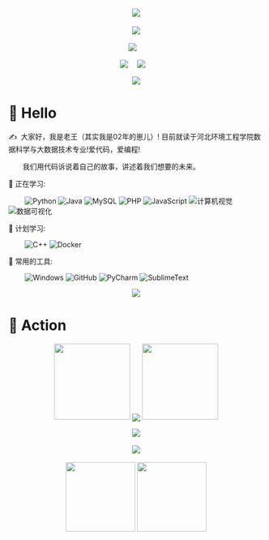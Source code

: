<!-- 动态打字效果 -->
<h1 align="center">
  <a href="https://sunguoqi.com/">
    <img src="https://readme-typing-svg.herokuapp.com/?lines=print(%22Hello%2C%20World!%22);人生苦短，我用Python！&center=true&size=27">
  </a>
</h1>

<!-- 敲代码的图片 -->
<div align="center" ><img order-radius="100px" src="https://cdn.jsdelivr.net/gh/sun0225SUN/photos/images/202108300019556.gif"/></div>
<br>

<!-- 个人资料徽标 -->
<div align="center">
  <a href="https://qm.qq.com/cgi-bin/qm/qr?k=vGxK8UxK0__C4jv0Cl64JlRGl_J-K53u&noverify=0
"><img src="https://img.shields.io/badge/QQ-%E4%B8%AA%E4%BA%BA%E7%BD%91%E7%AB%99-blue"></a>&emsp;

  <a href="https://blog.csdn.net/qq_45105580/"><img src="https://img.shields.io/badge/CSDN-%E5%8D%9A%E5%AE%A2-c32136"></a>&emsp;
  <a href="https://space.bilibili.com/321813614/"><img src="https://img.shields.io/badge/bilibili-B%E7%AB%99-ff69b4"></a>&emsp;

<!-- 访客数统计徽标 -->
  <img src="https://visitor-badge.glitch.me/badge?page_id=CkeWMX" /></div>




#  🙋 Hello

<p>✍️&nbsp;&nbsp;大家好，我是老王（其实我是02年的崽儿）! 目前就读于河北环境工程学院数据科学与大数据技术专业!爱代码，爱编程!</p>
<p>&emsp;&emsp;我们用代码诉说着自己的故事，讲述着我们想要的未来。</p>


💪 正在学习: 

&emsp;&emsp;
![Python](https://img.shields.io/badge/-Python-pink?style=flat-square&logo=Python)
![Java](https://img.shields.io/badge/-java-yellow?style=flat-square&logo=java)
![MySQL](https://img.shields.io/badge/mysql-%2300f.svg?style=flat-square&logo=mysql&logoColor=white)
![PHP](https://img.shields.io/badge/-PHP-E34F26?style=flat-square&logo=php&logoColor=white)
![JavaScript](https://img.shields.io/badge/-JavaScript-oringe?style=flat-square&logo=javascript)
![计算机视觉](https://img.shields.io/badge/-计算机视觉-oringe?style=flat-square&logo=计算机视觉)
![数据可视化](https://img.shields.io/badge/-数据可视化-E34F26?style=flat-square&logo=数据可视化&logoColor=white)


🧠 计划学习:

&emsp;&emsp;
![C++](https://img.shields.io/badge/-C++-00599C?style=flat-square&logo=c)
![Docker](https://img.shields.io/badge/-Docker-FCC624?style=flat-square&logo=docker)


🧰 常用的工具:

&emsp;&emsp; 
![Windows](https://img.shields.io/badge/Windows-0078D6?style=flat-square&logo=windows&logoColor=white)
![GitHub](https://img.shields.io/badge/-GitHub-pink?style=flat-square&logo=github)
![PyCharm](https://img.shields.io/badge/-PyCharm-pink?style=flat-square&logo=PyCharm)
![SublimeText](https://img.shields.io/badge/-SublimeText-pink?style=flat-square&logo=SublimeText)

<div align="center"><img src="https://cdn.jsdelivr.net/gh/sun0225SUN/photos/images/202110311924844.png" /></div>



# 🚀 Action 

<!-- 连续提交代码天数记录 -->
<p align="center">
  <img width="150" src="https://cdn.jsdelivr.net/gh/sun0225SUN/photos/images/202108300310676.png" />
  <img align="center" src="https://github-readme-streak-stats.herokuapp.com/?user=CkeWMX&theme=dark&hide_border=true" />
  <img width="150" src="https://cdn.jsdelivr.net/gh/sun0225SUN/photos/images/202108300312623.png" />
</p>

<!-- metrics 基础资料 -->
<div align="center"><img src="https://metrics.lecoq.io/CkeWMX?template=classic&config.timezone=Asia%2FShanghai"/></div>
<br>

<!-- GitHub奖杯🏆 -->
<div align="center"><img  src="https://github-profile-trophy.vercel.app/?username=CkeWMX&theme=gruvbox&row=1&column=6&no-frame=true&no-bg=true" /></div>
<br>

<!-- GitHub数据统计 -->
<div align="center">
  <img height="137px" src="https://github-readme-stats.vercel.app/api?username=CkeWMX&hide_title=true&hide_border=true&show_icons=trueline_height=21&text_color=000&icon_color=000&bg_color=0,ea6161,ffc64d,fffc4d,52fa5a&theme=graywhite" />
  <img height="137px" src="https://github-readme-stats.vercel.app/api/top-langs/?username=CkeWMX&hide_title=true&hide_border=true&layout=compact&langs_count=6&text_color=000&icon_color=fff&bg_color=0,52fa5a,4dfcff,c64dff&theme=graywhite" />
</div>


 


